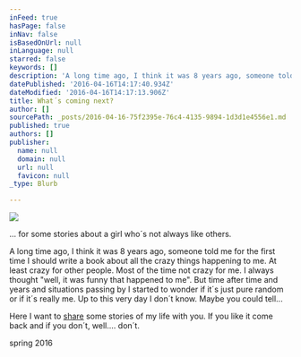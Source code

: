 ```yaml
---
inFeed: true
hasPage: false
inNav: false
isBasedOnUrl: null
inLanguage: null
starred: false
keywords: []
description: 'A long time ago, I think it was 8 years ago, someone told me for the first time I should write a book about all the crazy things happening to me. At least crazy for other people. Most of the time not crazy for me. I always thought "well, it was funny that happened to me". But time after time and years and situations passing by I started to wonder if it´s just pure random or if it´s really me. Up to this very day I don´t know. Maybe you could tell...'
datePublished: '2016-04-16T14:17:40.934Z'
dateModified: '2016-04-16T14:17:13.906Z'
title: What´s coming next?
author: []
sourcePath: _posts/2016-04-16-75f2395e-76c4-4135-9894-1d3d1e4556e1.md
published: true
authors: []
publisher:
  name: null
  domain: null
  url: null
  favicon: null
_type: Blurb

---
```

![](https://the-grid-user-content.s3-us-west-2.amazonaws.com/ad182b9d-c856-4a97-87ca-42a935db2bc5.jpg)

... for some stories about a girl who´s not always like others.

A long time ago, I think it was 8 years ago, someone told me for the first time I should write a book about all the crazy things happening to me. At least crazy for other people. Most of the time not crazy for me. I always thought "well, it was funny that happened to me". But time after time and years and situations passing by I started to wonder if it´s just pure random or if it´s really me. Up to this very day I don´t know. Maybe you could tell...

Here I want to [share][0] some stories of my life with you. If you like it come back and if you don´t, well.... don´t.

spring 2016

[0]: null